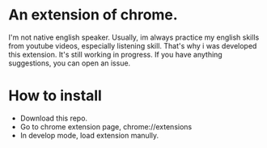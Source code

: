 # An extension of chrome.
I'm not native english speaker. Usually, im always practice my english skills from youtube videos, especially listening skill. That's why i was developed this extension. It's still working in progress. If you have anything suggestions, you can open an issue.

# How to install
- Download this repo.
- Go to chrome extension page, chrome://extensions
- In develop mode, load extension manully.

